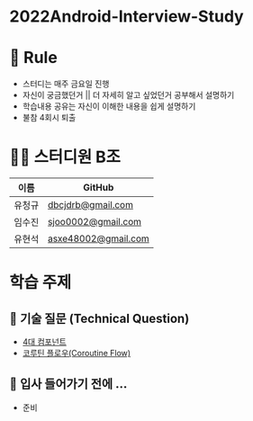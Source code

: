 # 2022Android-Interview-Study

# 🌳 Rule
- 스터디는 매주 금요일 진행 
- 자신이 궁금했던거 || 더 자세히 알고 싶었던거 공부해서 설명하기
- 학습내용 공유는 자신이 이해한 내용을 쉽게 설명하기 
- 불참 4회시 퇴출

# 👨‍💻 스터디원 B조
| 이름   | GitHub                                         |
| ------ | ---------------------------------------------- |
| 유청규 | [dbcjdrb@gmail.com](https://github.com/whathe-downtown) |
| 임수진 | [sjoo0002@gmail.com](https://github.com/sujin-kk) |
| 유현석 | [asxe48002@gmail.com](https://github.com/namdh9011) |


# 학습 주제
## 📝 기술 질문 (Technical Question)
- <a href="https://tinyurl.com/2f8d6rlk">4대 컴포넌트</a>
- <a href="https://tinyurl.com/2ob78jzn">코루틴 플로우(Coroutine Flow)</a>


## 📌 입사 들어가기 전에 ...
- 준비
<!--##
## ✅  기본 질문 (Basic Question)

## 🗣 언어 질문 (Language Question)

## 🧠 CS 질문 (Computer Science)-->



